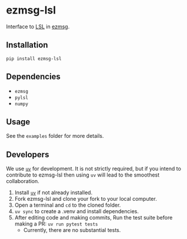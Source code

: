 # ezmsg-lsl

Interface to [LSL](https://labstreaminglayer.readthedocs.io/) in [ezmsg](https://github.com/iscoe/ezmsg).

## Installation

`pip install ezmsg-lsl`

## Dependencies
* `ezmsg`
* `pylsl`
* `numpy`

## Usage

See the `examples` folder for more details.

## Developers

We use [`uv`](https://docs.astral.sh/uv/getting-started/installation/) for development. It is not strictly required, but if you intend to contribute to ezmsg-lsl then using `uv` will lead to the smoothest collaboration.

1. Install [`uv`](https://docs.astral.sh/uv/getting-started/installation/) if not already installed.
2. Fork ezmsg-lsl and clone your fork to your local computer.
3. Open a terminal and `cd` to the cloned folder.
4. `uv sync` to create a .venv and install dependencies.
5. After editing code and making commits, Run the test suite before making a PR: `uv run pytest tests`
   * Currently, there are no substantial tests. 
